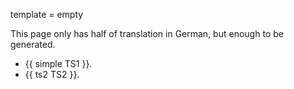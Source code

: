 template = empty

This page only has half of translation in German, but enough to be generated.

- {{ simple TS1 }}.
- {{ ts2 TS2 }}.
